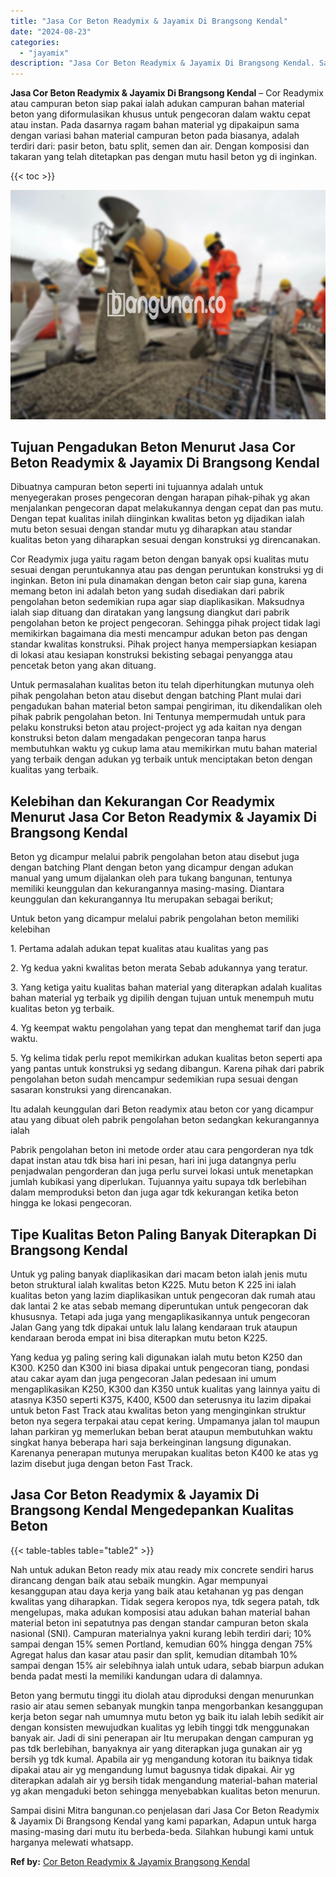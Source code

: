 ```yaml
---
title: "Jasa Cor Beton Readymix & Jayamix Di Brangsong Kendal"
date: "2024-08-23"
categories: 
  - "jayamix"
description: "Jasa Cor Beton Readymix & Jayamix Di Brangsong Kendal. Sampai disini Mitra bangunan.co penjelasan dari Jasa Cor Beton Readymix & Jayamix Di Brangsong Kendal..."
---
```


**Jasa Cor Beton Readymix & Jayamix Di Brangsong Kendal** – Cor Readymix atau campuran beton siap pakai ialah adukan campuran bahan material beton yang diformulasikan khusus untuk pengecoran dalam waktu cepat atau instan. Pada dasarnya ragam bahan material yg dipakaipun sama dengan variasi bahan material campuran beton pada biasanya, adalah terdiri dari: pasir beton, batu split, semen dan air. Dengan komposisi dan takaran yang telah ditetapkan pas dengan mutu hasil beton yg di inginkan.

{{< toc >}}

![Jasa Cor Beton Readymix & Jayamix Di Brangsong Kendal](/images/jasa-cor-readymix-30.png)

## Tujuan Pengadukan Beton Menurut Jasa Cor Beton Readymix & Jayamix Di Brangsong Kendal

Dibuatnya campuran beton seperti ini tujuannya adalah untuk menyegerakan proses pengecoran dengan harapan pihak-pihak yg akan menjalankan pengecoran dapat melakukannya dengan cepat dan pas mutu. Dengan tepat kualitas inilah diinginkan kwalitas beton yg dijadikan ialah mutu beton sesuai dengan standar mutu yg diharapkan atau standar kualitas beton yang diharapkan sesuai dengan konstruksi yg direncanakan.

Cor Readymix juga yaitu ragam beton dengan banyak opsi kualitas mutu sesuai dengan peruntukannya atau pas dengan peruntukan konstruksi yg di inginkan. Beton ini pula dinamakan dengan beton cair siap guna, karena memang beton ini adalah beton yang sudah disediakan dari pabrik pengolahan beton sedemikian rupa agar siap diaplikasikan. Maksudnya ialah siap dituang dan diratakan yang langsung diangkut dari pabrik pengolahan beton ke project pengecoran. Sehingga pihak project tidak lagi memikirkan bagaimana dia mesti mencampur adukan beton pas dengan standar kwalitas konstruksi. Pihak project hanya mempersiapkan kesiapan di lokasi atau kesiapan konstruksi bekisting sebagai penyangga atau pencetak beton yang akan dituang.

Untuk permasalahan kualitas beton itu telah diperhitungkan mutunya oleh pihak pengolahan beton atau disebut dengan batching Plant mulai dari pengadukan bahan material beton sampai pengiriman, itu dikendalikan oleh pihak pabrik pengolahan beton. Ini Tentunya mempermudah untuk para pelaku konstruksi beton atau project-project yg ada kaitan nya dengan konstruksi beton dalam mengadakan pengecoran tanpa harus membutuhkan waktu yg cukup lama atau memikirkan mutu bahan material yang terbaik dengan adukan yg terbaik untuk menciptakan beton dengan kualitas yang terbaik.

## Kelebihan dan Kekurangan Cor Readymix Menurut Jasa Cor Beton Readymix & Jayamix Di Brangsong Kendal

Beton yg dicampur melalui pabrik pengolahan beton atau disebut juga dengan batching Plant dengan beton yang dicampur dengan adukan manual yang umum dijalankan oleh para tukang bangunan, tentunya memiliki keunggulan dan kekurangannya masing-masing. Diantara keunggulan dan kekurangannya Itu merupakan sebagai berikut;

Untuk beton yang dicampur melalui pabrik pengolahan beton memiliki kelebihan

1\. Pertama adalah adukan tepat kualitas atau kualitas yang pas

2\. Yg kedua yakni kwalitas beton merata Sebab adukannya yang teratur.

3\. Yang ketiga yaitu kualitas bahan material yang diterapkan adalah kualitas bahan material yg terbaik yg dipilih dengan tujuan untuk menempuh mutu kualitas beton yg terbaik.

4\. Yg keempat waktu pengolahan yang tepat dan menghemat tarif dan juga waktu.

5\. Yg kelima tidak perlu repot memikirkan adukan kualitas beton seperti apa yang pantas untuk konstruksi yg sedang dibangun. Karena pihak dari pabrik pengolahan beton sudah mencampur sedemikian rupa sesuai dengan sasaran konstruksi yang direncanakan.

Itu adalah keunggulan dari Beton readymix atau beton cor yang dicampur atau yang dibuat oleh pabrik pengolahan beton sedangkan kekurangannya ialah

Pabrik pengolahan beton ini metode order atau cara pengorderan nya tdk dapat instan atau tdk bisa hari ini pesan, hari ini juga datangnya perlu penjadwalan pengorderan dan juga perlu survei lokasi untuk menetapkan jumlah kubikasi yang diperlukan. Tujuannya yaitu supaya tdk berlebihan dalam memproduksi beton dan juga agar tdk kekurangan ketika beton hingga ke lokasi pengecoran.

## Tipe Kualitas Beton Paling Banyak Diterapkan Di Brangsong Kendal

Untuk yg paling banyak diaplikasikan dari macam beton ialah jenis mutu beton struktural ialah kwalitas beton K225. Mutu beton K 225 ini ialah kualitas beton yang lazim diaplikasikan untuk pengecoran dak rumah atau dak lantai 2 ke atas sebab memang diperuntukan untuk pengecoran dak khususnya. Tetapi ada juga yang mengaplikasikannya untuk pengecoran Jalan Gang yang tdk dipakai untuk lalu lalang kendaraan truk ataupun kendaraan beroda empat ini bisa diterapkan mutu beton K225.

Yang kedua yg paling sering kali digunakan ialah mutu beton K250 dan K300. K250 dan K300 ini biasa dipakai untuk pengecoran tiang, pondasi atau cakar ayam dan juga pengecoran Jalan pedesaan ini umum mengaplikasikan K250, K300 dan K350 untuk kualitas yang lainnya yaitu di atasnya K350 seperti K375, K400, K500 dan seterusnya itu lazim dipakai untuk beton Fast Track atau kwalitas beton yang menginginkan struktur beton nya segera terpakai atau cepat kering. Umpamanya jalan tol maupun lahan parkiran yg memerlukan beban berat ataupun membutuhkan waktu singkat hanya beberapa hari saja berkeinginan langsung digunakan. Karenanya penerapan mutunya merupakan kualitas beton K400 ke atas yg lazim disebut juga dengan beton Fast Track.

## Jasa Cor Beton Readymix & Jayamix Di Brangsong Kendal Mengedepankan Kualitas Beton

{{< table-tables table="table2" >}}

Nah untuk adukan Beton ready mix atau ready mix concrete sendiri harus dirancang dengan baik atau sebaik mungkin. Agar mempunyai kesanggupan atau daya kerja yang baik atau ketahanan yg pas dengan kwalitas yang diharapkan. Tidak segera keropos nya, tdk segera patah, tdk mengelupas, maka adukan komposisi atau adukan bahan material bahan material beton ini sepatutnya pas dengan standar campuran beton skala nasional (SNI). Campuran materialnya yakni kurang lebih terdiri dari; 10% sampai dengan 15% semen Portland, kemudian 60% hingga dengan 75% Agregat halus dan kasar atau pasir dan split, kemudian ditambah 10% sampai dengan 15% air selebihnya ialah untuk udara, sebab biarpun adukan benda padat mesti Ia memiliki kandungan udara di dalamnya.

Beton yang bermutu tinggi itu diolah atau diproduksi dengan menurunkan rasio air atau semen sebanyak mungkin tanpa mengorbankan kesanggupan kerja beton segar nah umumnya mutu beton yg baik itu ialah lebih sedikit air dengan konsisten mewujudkan kualitas yg lebih tinggi tdk menggunakan banyak air. Jadi di sini penerapan air Itu merupakan dengan campuran yg pas tdk berlebihan, banyaknya air yang diterapkan juga gunakan air yg bersih yg tdk kumal. Apabila air yg mengandung kotoran itu baiknya tidak dipakai atau air yg mengandung lumut bagusnya tidak dipakai. Air yg diterapkan adalah air yg bersih tidak mengandung material-bahan material yg akan mengaduki beton sehingga menyebabkan kualitas beton menurun.

Sampai disini Mitra bangunan.co penjelasan dari Jasa Cor Beton Readymix & Jayamix Di Brangsong Kendal yang kami paparkan, Adapun untuk harga masing-masing dari mutu itu berbeda-beda. Silahkan hubungi kami untuk harganya melewati whatsapp.

**Ref by:** [Cor Beton Readymix & Jayamix Brangsong Kendal](https://id.wikipedia.org/wiki/Cor)
